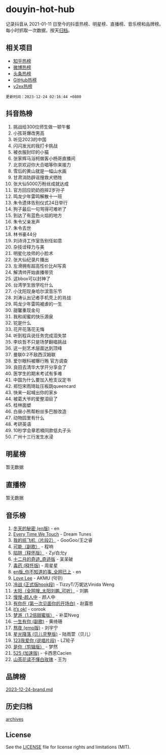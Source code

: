 # douyin-hot-hub

记录抖音从 2021-01-11 日至今的抖音热榜、明星榜、直播榜、音乐榜和品牌榜。每小时抓取一次数据，按天[归档](archives)。

## 相关项目

- [知乎热榜](https://github.com/lonnyzhang423/zhihu-hot-hub)
- [微博热榜](https://github.com/lonnyzhang423/weibo-hot-hub)
- [头条热榜](https://github.com/lonnyzhang423/toutiao-hot-hub)
- [GitHub热榜](https://github.com/lonnyzhang423/github-hot-hub)
- [v2ex热榜](https://github.com/lonnyzhang423/v2ex-hot-hub)


`更新时间：2023-12-24 02:16:44 +0800`

## 抖音热榜

1. 挑战给300位师生做一顿午餐
1. 小孩哥爆改男高
1. 听见2023的中国
1. 闪闪发光的我打卡挑战
1. 被衣服封印的小猫
1. 张家辉马浴柯做客小杨哥直播间
1. 北京欢迎你大合唱等你来接力
1. 雪后的黄山就是一幅山水画
1. 甘肃消防辟谣搜救犬牺牲
1. 张大仙5000万粉丝成就达成
1. 官方回应奶奶抱摔2岁孙子
1. 鸣龙少年雷鸣解散十一班
1. 朱令遗体告别仪式24日举行
1. 狗子最后一句骂得可难听了
1. 到达了有蓝色火焰的地方
1. 朱令父亲发声
1. 朱令去世
1. 林书豪44分
1. 刘诗诗工作室告别任如意
1. 杂技诠释力与美
1. 明星化妆师的小脸术
1. 张大仙纪录片播出
1. 左滑拥有超高性价比AI写真
1. 解清帅开始直播带货
1. 这bbox可以封神了
1. 台湾学生放学吃什么
1. 小沈阳现身哈尔滨音乐节
1. 刘涛认出记者手机壳上的肖战
1. 鸣龙少年雷鸣被虐的一生
1. 甜馨重现金句
1. 我和闺蜜的快乐源泉
1. 铊是什么
1. 花开花落花无悔
1. 听到程兵说任务完成泪失禁
1. 李玖哲不只是场梦翻唱挑战
1. 这一刻艺术层面达到顶峰
1. 曼联0:2不敌西汉姆联
1. 爱尔眼科被曝行贿 官方调查
1. 良田去清华大学开分享会了
1. 医学生的期末考试有多难
1. 中国为什么要加入枪支议定书
1. 郑恺宋雨琦趾压板跳queencard
1. 快来一起喊出你的家乡
1. 被葛大爷的爱整泪目了
1. 桂林面塑
1. 白昼小熊帮粉丝多巴胺改造
1. 动物园里有什么
1. 考研英语
1. 10秒学会章若楠同款低丸子头
1. 广州十三行发生水浸

## 明星榜

暂无数据

## 直播榜

暂无数据

## 音乐榜

1. [冬天的秘密 (en版)](https://sf3-cdn-tos.douyinstatic.com/obj/tos-cn-ve-2774/okIuMHDdzyf3FjGK4Lphe1vfHcQaPIHAg0Z4CR) - en
1. [Every Time We Touch](https://sf3-cdn-tos.douyinstatic.com/obj/tos-cn-ve-2774/ogN6lUKQeBBfEVhIOMikG1CcJjugxk1tztZyhP) - Dream Tunes
1. [我的纸飞机（片段2）](https://sf3-cdn-tos.douyinstatic.com/obj/tos-cn-ve-2774/oM2ZrKcg2CD5AeRB2gkeXOFB1IxAGJdZPazYHf) - GooGoo/王之睿
1. [可能（副歌）](https://sf3-cdn-tos.douyinstatic.com/obj/tos-cn-ve-2774/cde1731888894259b333569393c2fb51) - 程响
1. [陷阱（释怀版）](https://sf6-cdn-tos.douyinstatic.com/obj/tos-cn-ve-2774/oE8C21LeZrzKLDFfQYgMzx4GAIHageG5IzayY7) - Zy/白允y
1. [十二月的奇迹_奇迹版](https://sf3-cdn-tos.douyinstatic.com/obj/tos-cn-ve-2774/oMslvA9FBzGMGHnyUuoiiUjtIAXfMz6tzwByW8) - 呆呆破
1. [毒药 (释怀版)](https://sf6-cdn-tos.douyinstatic.com/obj/tos-cn-ve-2774/oYILMEAzspdZBIzy4frJNB8ZHPHWAhiwowd4Ad) - 周星星
1. [en版_你不知道的事_全网已上](https://sf3-cdn-tos.douyinstatic.com/obj/tos-cn-ve-2774/o4QbYLDezHUtFyDKdF9XfmPhIewaqEQAggj6Cb) - en
1. [Love Lee](https://sf3-cdn-tos.douyinstatic.com/obj/tos-cn-ve-2774/o05GbkJGbCBTdDnMtB0fwOYgkeZp23vrWQDQBS) - AKMU (악뮤)
1. [冷战 (正式版hook段)](https://sf3-cdn-tos.douyinstatic.com/obj/tos-cn-ve-2774/oMuEoiBasWApEMVDgNiI8VAByNmwo5J0pyf8Yx) - TizzyT/万妮达Vinida Weng
1. [太阳（全网搜_太阳刘鹏_可听）](https://sf6-cdn-tos.douyinstatic.com/obj/tos-cn-ve-2774/ogWbyIQnlBFImVbeDocRdCIYtBHlbJXgfZMvgz) - 刘鹏
1. [慢慢-颜人中](https://sf3-cdn-tos.douyinstatic.com/obj/tos-cn-ve-2774/ocjHNfBXdBxQNC8ZGAeoLMFTUgtBg8bkExunDC) - 颜人中
1. [有你在 (第一次见面你的开场白)](https://sf3-cdn-tos.douyinstatic.com/obj/tos-cn-ve-2774/oAthrQ3ClJBfI57uBoFEgNDYtNCZ0TSYQQfxQ0) - 赵露思
1. [it’s ok!](https://sf6-cdn-tos.douyinstatic.com/obj/tos-cn-ve-2774/0fc4d0ee28444bd0ab76e8b7c0003f52) - corook
1. [梦游（1.2倍甜蜜版）](https://sf6-cdn-tos.douyinstatic.com/obj/tos-cn-ve-2774/o4gyAUm8hwufoEABmwVIiQtHsFuGzAEEWtNMzo) - 补菜Nveg
1. [一生有你 (副歌)](https://sf3-cdn-tos.douyinstatic.com/obj/tos-cn-ve-2774/o8xzM8HLaQzgMiJ96FKAWCenIuzkFpfClDdmeW) - 黄绮珊
1. [熬夜 (emo版)](https://sf6-cdn-tos.douyinstatic.com/obj/tos-cn-ve-2774/ocQZvZErLThAfNQOtBZ178gQDfCDFBL9iB5lvY) - 刘宇宁
1. [星光降落 (贝儿完整版)](https://sf3-cdn-tos.douyinstatic.com/obj/tos-cn-ve-2774/okwB9hAwyAtsFFkFBzAX1hOOfQuIoMNs0W2Mwr) - 陆雨萱（贝儿）
1. [123我爱你 (说唱片段)](https://sf6-cdn-tos.douyinstatic.com/obj/tos-cn-ve-2774/oYCWFpY0hL9kda0dQKIGDYeKYfQmAse0DgpDjz) - LZ轮子
1. [是你（剪辑版）](https://sf3-cdn-tos.douyinstatic.com/obj/tos-cn-ve-2774/46019dae783c4c969944217fe1cfafc4) - 梦然
1. [525 (加速版)](https://sf3-cdn-tos.douyinstatic.com/obj/tos-cn-ve-2774/oIfKCtqfDyP8Vc9FpAPgWMyezT6LnDT1abRwGg) - 卡西恩Cacien
1. [山茶花读不懂白玫瑰](https://sf6-cdn-tos.douyinstatic.com/obj/tos-cn-ve-2774/osfn8B7DktrRHEPJgPCfDbw7QDQEkwC16BxZg9) - 王为

## 品牌榜

[2023-12-24-brand.md](archives/2023-12-24-brand.md)

## 历史归档

[archives](archives)

## License

See the [LICENSE](LICENSE) file for license rights and limitations (MIT).
